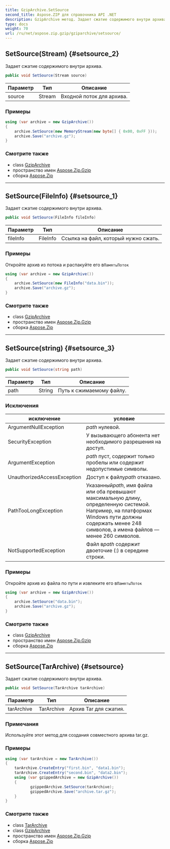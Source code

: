 ```yaml
---
title: GzipArchive.SetSource
second_title: Aspose.ZIP для справочника API .NET
description: GzipArchive метод. Задает сжатие содержимого внутри архива.
type: docs
weight: 70
url: /ru/net/aspose.zip.gzip/gziparchive/setsource/
---
```

## SetSource(Stream) {#setsource_2}

Задает сжатие содержимого внутри архива.

```csharp
public void SetSource(Stream source)
```

| Параметр | Тип | Описание |
| --- | --- | --- |
| source | Stream | Входной поток для архива. |

### Примеры

```csharp
using (var archive = new GzipArchive())
{
    archive.SetSource(new MemoryStream(new byte[] { 0x00, 0xFF }));
    archive.Save("archive.gz");
}
```

### Смотрите также

* class [GzipArchive](../)
* пространство имен [Aspose.Zip.Gzip](../../gziparchive/)
* сборка [Aspose.Zip](../../../)

---

## SetSource(FileInfo) {#setsource_1}

Задает сжатие содержимого внутри архива.

```csharp
public void SetSource(FileInfo fileInfo)
```

| Параметр | Тип | Описание |
| --- | --- | --- |
| fileInfo | FileInfo | Ссылка на файл, который нужно сжать. |

### Примеры

Откройте архив из потока и распакуйте его в`ПамятьПоток`

```csharp
using (var archive = new GzipArchive()) 
{
    archive.SetSource(new FileInfo("data.bin"));
    archive.Save("archive.gz");
}
```

### Смотрите также

* class [GzipArchive](../)
* пространство имен [Aspose.Zip.Gzip](../../gziparchive/)
* сборка [Aspose.Zip](../../../)

---

## SetSource(string) {#setsource_3}

Задает сжатие содержимого внутри архива.

```csharp
public void SetSource(string path)
```

| Параметр | Тип | Описание |
| --- | --- | --- |
| path | String | Путь к сжимаемому файлу. |

### Исключения

| исключение | условие |
| --- | --- |
| ArgumentNullException | *path* нулевой. |
| SecurityException | У вызывающего абонента нет необходимого разрешения на доступ. |
| ArgumentException | *path* пуст, содержит только пробелы или содержит недопустимые символы. |
| UnauthorizedAccessException | Доступ к файлу*path* отказано. |
| PathTooLongException | Указанный*path*, имя файла или оба превышают максимальную длину, определенную системой. Например, на платформах Windows пути должны содержать менее 248 символов, а имена файлов — менее 260 символов. |
| NotSupportedException | Файл в*path* содержит двоеточие (:) в середине строки. |

### Примеры

Откройте архив из файла по пути и извлеките его в`ПамятьПоток`

```csharp
using (var archive = new GzipArchive()) 
{
    archive.SetSource("data.bin");
    archive.Save("archive.gz");
}
```

### Смотрите также

* class [GzipArchive](../)
* пространство имен [Aspose.Zip.Gzip](../../gziparchive/)
* сборка [Aspose.Zip](../../../)

---

## SetSource(TarArchive) {#setsource}

Задает сжатие содержимого внутри архива.

```csharp
public void SetSource(TarArchive tarArchive)
```

| Параметр | Тип | Описание |
| --- | --- | --- |
| tarArchive | TarArchive | Архив Tar для сжатия. |

### Примечания

Используйте этот метод для создания совместного архива tar.gz.

### Примеры

```csharp
using (var tarArchive = new TarArchive())
{
    tarArchive.CreateEntry("first.bin", "data1.bin");
    tarArchive.CreateEntry("second.bin", "data2.bin");
    using (var gzippedArchive = new GzipArchive())
    {
           gzippedArchive.SetSource(tarArchive);
           gzippedArchive.Save("archive.tar.gz");
    }
}
```

### Смотрите также

* class [TarArchive](../../../aspose.zip.tar/tararchive/)
* class [GzipArchive](../)
* пространство имен [Aspose.Zip.Gzip](../../gziparchive/)
* сборка [Aspose.Zip](../../../)


